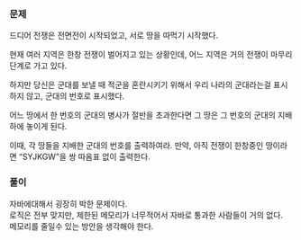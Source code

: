### 문제
드디어 전쟁은 전면전이 시작되었고, 서로 땅을 따먹기 시작했다.

현재 여러 지역은 한창 전쟁이 벌어지고 있는 상황인데, 어느 지역은 거의 전쟁이 마무리 단계로 가고 있다.

하지만 당신은 군대를 보낼 때 적군을 혼란시키기 위해서 우리 나라의 군대라는걸 표시하지 않고, 군대의 번호로 표시했다.

어느 땅에서 한 번호의 군대의 병사가 절반을 초과한다면 그 땅은 그 번호의 군대의 지배하에 놓이게 된다.

이때, 각 땅들을 지배한 군대의 번호를 출력하여라. 만약, 아직 전쟁이 한창중인 땅이라면 “SYJKGW”을 쌍 따옴표 없이 출력한다.


### 풀이
자바에대해서 굉장히 박한 문제이다.   
로직은 전부 맞지만, 제한된 메모리가 너무적어서 자바로 통과한 사람들이 거의 없다.   
메모리를 줄일수 있는 방안을 생각해야 한다.
